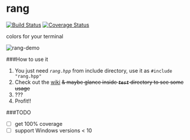 # rang
[![Build Status](https://travis-ci.org/agauniyal/rang.svg?branch=master)](https://travis-ci.org/agauniyal/rang)
[![Coverage Status](https://coveralls.io/repos/github/agauniyal/rang/badge.svg?branch=master)](https://coveralls.io/github/agauniyal/rang?branch=master)

colors for your terminal

![rang-demo](https://cloud.githubusercontent.com/assets/7630575/13501282/0bd00074-e18c-11e5-9848-5bd1f20566d9.gif)

###How to use it
1. You just need *`rang.hpp`* from include directory, use it as `#include "rang.hpp"`
2. Check out the [wiki](https://github.com/agauniyal/rang/wiki) ~~& maybe glance inside ***`test`*** directory to see some usage~~
3. ???
4. Profit!!

###TODO
- [ ] get 100% coverage
- [ ] support Windows versions < 10
